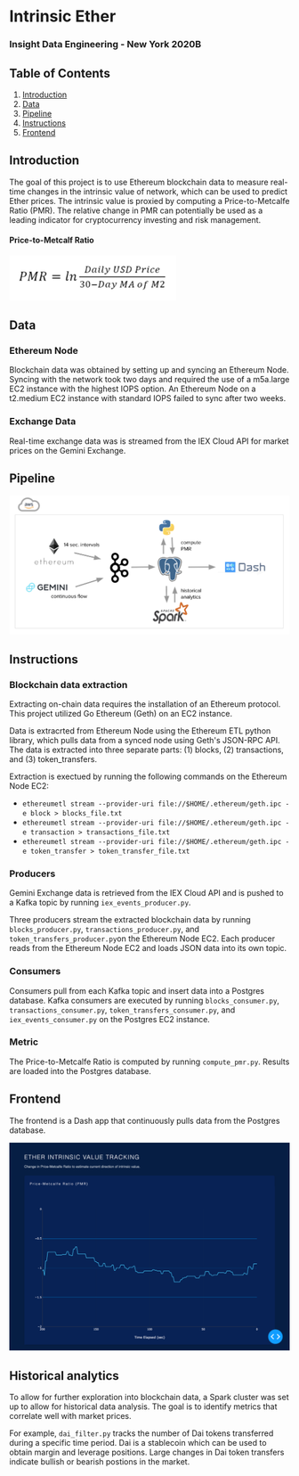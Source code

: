 # Intrinsic Ether

### Insight Data Engineering - New York 2020B

## Table of Contents
1. [Introduction](README.md#Introduction)
2. [Data](README.md#Data)
3. [Pipeline](README.md#Pipeline)
4. [Instructions](README.md#Instructions)
6. [Frontend](README.md#Frontend)


## Introduction

The goal of this project is to use Ethereum blockchain data to measure real-time changes in the intrinsic value of network, which can be used to predict Ether prices. The intrinsic value is proxied by computing a Price-to-Metcalfe Ratio (PMR). The relative change in PMR can potentially be used as a leading indicator for cryptocurrency investing and risk management.

#### Price-to-Metcalf Ratio

<img src="https://github.com/jmilewski/insight-project/blob/master/images/pmr.png" width="300">

## Data

### Ethereum Node
Blockchain data was obtained by setting up and syncing an Ethereum Node. Syncing with the network took two days and required the use of a m5a.large EC2 instance with the highest IOPS option. An Ethereum Node on a t2.medium EC2 instance with standard IOPS failed to sync after two weeks.

### Exchange Data
Real-time exchange data was is streamed from the IEX Cloud API for market prices on the Gemini Exchange.

## Pipeline

![Preview](images/pipeline.png)

## Instructions

### Blockchain data extraction

Extracting on-chain data requires the installation of an Ethereum protocol. This project utilized Go Ethereum (Geth) on an EC2 instance.

Data is extracrted from Ethereum Node using the Ethereum ETL python library, which pulls data from a synced node using Geth's JSON-RPC API. The data is extracted into three separate parts: (1) blocks, (2) transactions, and (3) token_transfers.

Extraction is exectued by running the following commands on the Ethereum Node EC2:
* `ethereumetl stream --provider-uri file://$HOME/.ethereum/geth.ipc -e block > blocks_file.txt`
* `ethereumetl stream --provider-uri file://$HOME/.ethereum/geth.ipc -e transaction > transactions_file.txt`
* `ethereumetl stream --provider-uri file://$HOME/.ethereum/geth.ipc -e token_transfer > token_transfer_file.txt`

### Producers

Gemini Exchange data is retrieved from the IEX Cloud API and is pushed to a Kafka topic by running `iex_events_producer.py`.

Three producers stream the extracted blockchain data by running `blocks_producer.py`, `transactions_producer.py`, and `token_transfers_producer.py`on the Ethereum Node EC2. Each producer reads from the Ethereum Node EC2 and loads JSON data into its own topic.

### Consumers

Consumers pull from each Kafka topic and insert data into a Postgres database. Kafka consumers are executed by running `blocks_consumer.py`, `transactions_consumer.py`, `token_transfers_consumer.py`, and `iex_events_consumer.py` on the Postgres EC2 instance.

### Metric

The Price-to-Metcalfe Ratio is computed by running `compute_pmr.py`. Results are loaded into the Postgres database.

## Frontend

The frontend is a Dash app that continuously pulls data from the Postgres database.

![Preview](images/frontend.png)

## Historical analytics

To allow for further exploration into blockchain data, a Spark cluster was set up to allow for historical data analysis. The goal is to identify metrics that correlate well with market prices.

For example, `dai_filter.py` tracks the number of Dai tokens transferred during a specific time period. Dai is a stablecoin which can be used to obtain margin and leverage positions. Large changes in Dai token transfers indicate bullish or bearish postions in the market.
